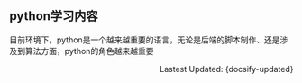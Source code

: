 ## python学习内容

目前环境下，python是一个越来越重要的语言，无论是后端的脚本制作、还是涉及到算法方面，python的角色越来越重要

<p style="text-align:right">Lastest Updated: {docsify-updated}</p>